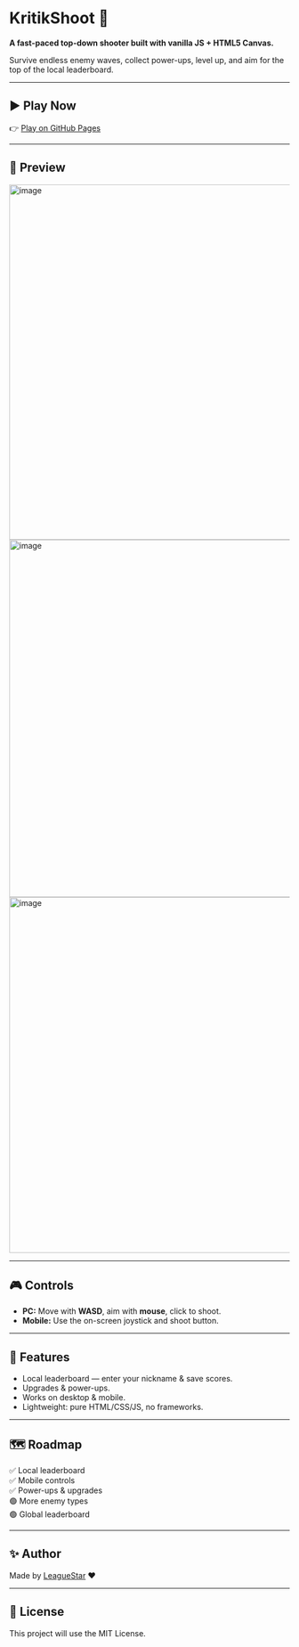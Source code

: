 # KritikShoot 🚀

**A fast-paced top-down shooter built with vanilla JS + HTML5 Canvas.**

Survive endless enemy waves, collect power-ups, level up, and aim for the top of the local leaderboard.

---

## ▶️ Play Now

👉 [Play on GitHub Pages](https://leaguestar.github.io/KritikShoot/)

---

## 📸 Preview

<img width="1319" height="638" alt="image" src="https://github.com/user-attachments/assets/315d4fbf-74f9-4a03-ae94-0f22ef308dc5" />
<img width="1325" height="642" alt="image" src="https://github.com/user-attachments/assets/e9ac8096-ca4f-47ed-8f90-1631d12a05d3" />
<img width="1322" height="639" alt="image" src="https://github.com/user-attachments/assets/a93c15ae-487f-4c1e-8f4e-da385274b0d8" />


---

## 🎮 Controls

- **PC:** Move with **WASD**, aim with **mouse**, click to shoot.
- **Mobile:** Use the on-screen joystick and shoot button.

---

## 🌟 Features

- Local leaderboard — enter your nickname & save scores.
- Upgrades & power-ups.
- Works on desktop & mobile.
- Lightweight: pure HTML/CSS/JS, no frameworks.

---

## 🗺️ Roadmap

✅ Local leaderboard  
✅ Mobile controls  
✅ Power-ups & upgrades  
🟢 More enemy types  
🟢 Global leaderboard 

---

## ✨ Author

Made by [LeagueStar](https://github.com/LeagueStar) ❤️

---

## 📜 License

This project will use the MIT License.
